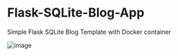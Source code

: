 # Flask-SQLite-Blog-App

Simple Flask SQLite Blog Template with Docker container

![image](https://user-images.githubusercontent.com/64989388/167464336-2436398d-5474-4b87-b837-4744811cdbd6.png)
